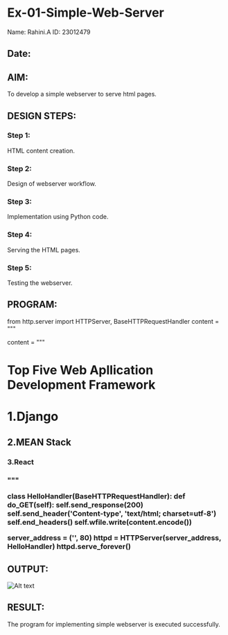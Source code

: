 # Ex-01-Simple-Web-Server
Name: Rahini.A  ID: 23012479
## Date:

## AIM:
To develop a simple webserver to serve html pages.

## DESIGN STEPS:
### Step 1: 
HTML content creation.

### Step 2:
Design of webserver workflow.

### Step 3:
Implementation using Python code.

### Step 4:
Serving the HTML pages.

### Step 5:
Testing the webserver.

## PROGRAM:
from http.server import HTTPServer, BaseHTTPRequestHandler
content = """

content = """
<html>
<head>
<title>webservers</title>
</head>
<body>
<h1>Top Five Web Apllication Development Framework</h1>
<h1>1.Django</h1>
<h2>2.MEAN Stack</h2>
<h3>3.React<h3>
</body>
</html>
"""

class HelloHandler(BaseHTTPRequestHandler):
    def do_GET(self):
        self.send_response(200)
        self.send_header('Content-type', 'text/html; charset=utf-8')
        self.end_headers()
        self.wfile.write(content.encode())

server_address = ('', 80)
httpd = HTTPServer(server_address, HelloHandler)
httpd.serve_forever()


## OUTPUT:
![Alt text](../../Downloads/webserver(1).jpg)


## RESULT:
The program for implementing simple webserver is executed successfully.
